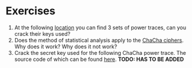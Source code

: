 # Exercises

1. At the following
   [location](https://github.com/coastalwhite/intro-power-analysis/datasets/aes)
   you can find 3 sets of power traces, can you crack their keys used?
2. Does the method of statistical analysis apply to the [ChaCha
   ciphers](https://en.wikipedia.org/wiki/Salsa20). Why does it work? Why does
   it not work?
3. Crack the secret key used for the following ChaCha power trace. The source
   code of which can be found [here](https://githu.com/coastalwhite/cw-chacha).
   **TODO: HAS TO BE ADDED**
